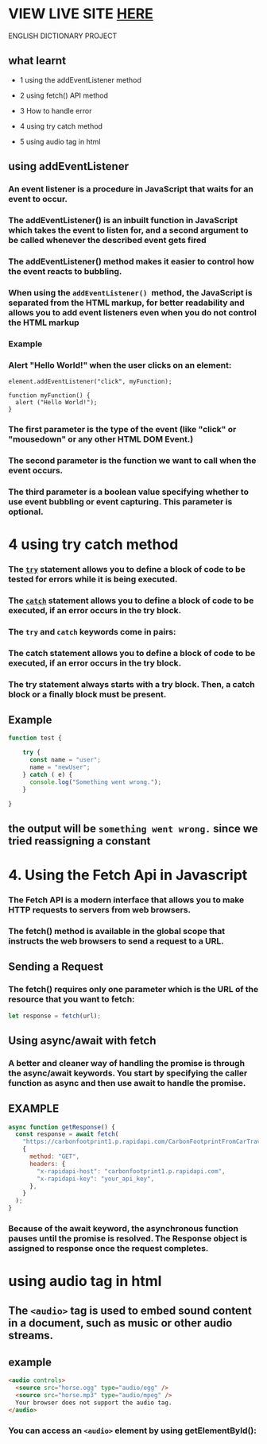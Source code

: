 
# VIEW LIVE SITE [HERE](https://english-dictionary-one.vercel.app/)


ENGLISH DICTIONARY PROJECT

## what learnt

- 1 using the addEventListener method
- 2 using fetch() API method
- 3 How to handle error

- 4 using try catch method
- 5 using audio tag in html

## using addEventListener

### An event listener is a procedure in JavaScript that waits for an event to occur.

### The addEventListener() is an inbuilt function in JavaScript which takes the event to listen for, and a second argument to be called whenever the described event gets fired

### The addEventListener() method makes it easier to control how the event reacts to bubbling.

### When using the `addEventListener() `method, the JavaScript is separated from the HTML markup, for better readability and allows you to add event listeners even when you do not control the HTML markup

### Example

### Alert "Hello World!" when the user clicks on an element:

```
element.addEventListener("click", myFunction);

function myFunction() {
  alert ("Hello World!");
}
```

### The first parameter is the type of the event (like "click" or "mousedown" or any other HTML DOM Event.)

### The second parameter is the function we want to call when the event occurs.

### The third parameter is a boolean value specifying whether to use event bubbling or event capturing. This parameter is optional.

# 4 using try catch method

### The <b><u>`try`</u></b> statement allows you to define a block of code to be tested for errors while it is being executed.

### The <b><u>`catch`</u></b> statement allows you to define a block of code to be executed, if an error occurs in the try block.

### The `try` and `catch` keywords come in pairs:

### The catch statement allows you to define a block of code to be executed, if an error occurs in the try block.

### The try statement always starts with a try block. Then, a catch block or a finally block must be present.

## Example

```js
function test {

    try {
      const name = "user";
      name = "newUser";
    } catch ( e) {
      console.log("Something went wrong.");
    }

}

```

## the output will be `something went wrong.` since we tried reassigning a constant

# 4. Using the Fetch Api in Javascript

### The Fetch API is a modern interface that allows you to make HTTP requests to servers from web browsers.

### The fetch() method is available in the global scope that instructs the web browsers to send a request to a URL.

## Sending a Request

### The fetch() requires only one parameter which is the URL of the resource that you want to fetch:

```js
let response = fetch(url);
```

## Using async/await with fetch

### A better and cleaner way of handling the promise is through the async/await keywords. You start by specifying the caller function as async and then use await to handle the promise.

## EXAMPLE

```js
async function getResponse() {
  const response = await fetch(
    "https://carbonfootprint1.p.rapidapi.com/CarbonFootprintFromCarTravel?distance=100&vehicle=SmallDieselCar",
    {
      method: "GET",
      headers: {
        "x-rapidapi-host": "carbonfootprint1.p.rapidapi.com",
        "x-rapidapi-key": "your_api_key",
      },
    }
  );
}
```

### Because of the await keyword, the asynchronous function pauses until the promise is resolved. The Response object is assigned to response once the request completes.

# using audio tag in html

## The `<audio>` tag is used to embed sound content in a document, such as music or other audio streams.

## example

```html
<audio controls>
  <source src="horse.ogg" type="audio/ogg" />
  <source src="horse.mp3" type="audio/mpeg" />
  Your browser does not support the audio tag.
</audio>
```

### You can access an `<audio>` element by using getElementById():

